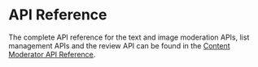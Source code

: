 <!-- 
NavPath: Content Moderator
LinkLabel: API Reference
Url: Content-Moderator/documentation
Weight: 152
-->

# API Reference #

The complete API reference for the text and image moderation APIs, list management APIs and the review API can be found in the [Content Moderator API Reference](https://wabashcognitiveservices.portal.azure-api.net/docs/services "Content Moderator API Reference").


